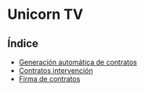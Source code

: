 # Unicorn TV

## Índice

  * [Generación automática de contratos](generacion_contratos.md)
  * [Contratos intervención](contratos_intervencion.md)
  * [Firma de contratos](firma_contratos.md)
